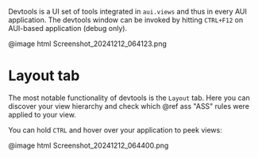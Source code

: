 Devtools is a UI set of tools integrated in `aui.views` and thus in every AUI application. The devtools window can be
invoked by hitting `CTRL+F12` on AUI-based application (debug only).

@image html Screenshot_20241212_064123.png

# Layout tab

The most notable functionality of devtools is the `Layout` tab. Here you can discover your view hierarchy and check
which @ref ass "ASS" rules were applied to your view.

You can hold `CTRL` and hover over your application to peek views:

@image html Screenshot_20241212_064400.png

